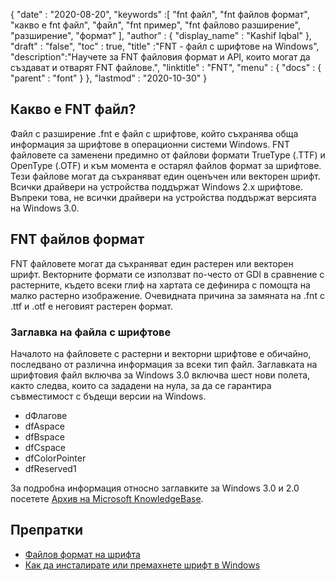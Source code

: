 {
  "date" : "2020-08-20",
  "keywords" :[ "fnt файл", "fnt файлов формат", "какво е fnt файл", "файл", "fnt пример", "fnt файлово разширение", "разширение", "формат" ],
  "author" : {
    "display_name" : "Kashif Iqbal"
},
  "draft" : "false",
  "toc" : true,
  "title" :"FNT - файл с шрифтове на Windows",
  "description":"Научете за FNT файловия формат и API, които могат да създават и отварят FNT файлове.",
  "linktitle" : "FNT",
  "menu" : {
    "docs" : {
      "parent" : "font"
}
},
  "lastmod" : "2020-10-30"
}

## Какво е FNT файл?

Файл с разширение .fnt е файл с шрифтове, който съхранява обща информация за шрифтове в операционни системи Windows. FNT файловете са заменени предимно от файлови формати TrueType (.TTF) и OpenType (.OTF) и към момента е остарял файлов формат за шрифтове. Тези файлове могат да съхраняват един оценъчен или векторен шрифт. Всички драйвери на устройства поддържат Windows 2.x шрифтове. Въпреки това, не всички драйвери на устройства
поддържат версията на Windows 3.0.

## FNT файлов формат

FNT файловете могат да съхраняват един растерен или векторен шрифт. Векторните формати се използват по-често от GDI в сравнение с растерните, където всеки глиф на хартата се дефинира с помощта на малко растерно изображение. Очевидната причина за замяната на .fnt с .ttf и .otf е неговият растерен формат.

### Заглавка на файла с шрифтове
Началото на файловете с растерни и векторни шрифтове е обичайно, последвано от различна информация за всеки тип файл. Заглавката на шрифтовия файл включва за Windows 3.0 включва шест нови полета, както следва, които са зададени на нула, за да се гарантира съвместимост с бъдещи версии на Windows.

* dФлагове
* dfAspace
* dfBspace
* dfCspace
* dfColorPointer
* dfReserved1

За подробна информация относно заглавките за Windows 3.0 и 2.0 посетете [Архив на Microsoft KnowledgeBase](https://jeffpar.github.io/kbarchive/kb/065/Q65123/).

## Препратки
* [Файлов формат на шрифта](https://jeffpar.github.io/kbarchive/kb/065/Q65123/)
* [Как да инсталирате или премахнете шрифт в Windows](https://support.microsoft.com/en-us/windows/how-to-install-or-remove-a-font-in-windows-f12d0657-2fc8-7613-c76f-88d043b334b8)

